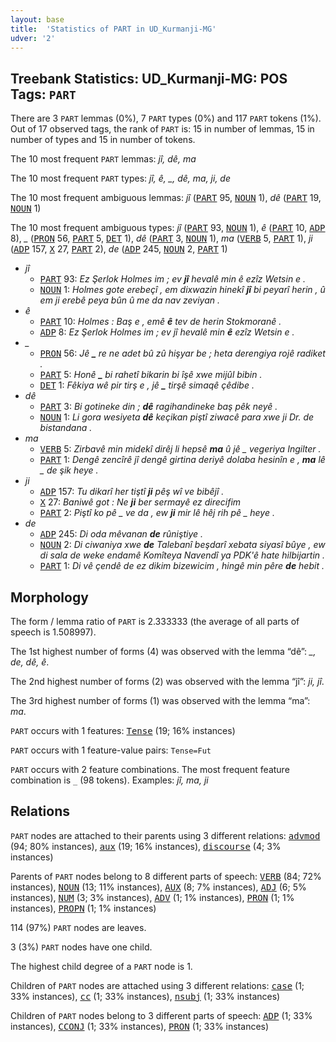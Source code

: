 ```yaml
---
layout: base
title:  'Statistics of PART in UD_Kurmanji-MG'
udver: '2'
---
```


## Treebank Statistics: UD_Kurmanji-MG: POS Tags: `PART`

There are 3 `PART` lemmas (0%), 7 `PART` types (0%) and 117 `PART` tokens (1%).
Out of 17 observed tags, the rank of `PART` is: 15 in number of lemmas, 15 in number of types and 15 in number of tokens.

The 10 most frequent `PART` lemmas: <em>jî, dê, ma</em>

The 10 most frequent `PART` types:  <em>jî, ê, _, dê, ma, ji, de</em>

The 10 most frequent ambiguous lemmas: <em>jî</em> (<tt><a href="kmr_mg-pos-PART.html">PART</a></tt> 95, <tt><a href="kmr_mg-pos-NOUN.html">NOUN</a></tt> 1), <em>dê</em> (<tt><a href="kmr_mg-pos-PART.html">PART</a></tt> 19, <tt><a href="kmr_mg-pos-NOUN.html">NOUN</a></tt> 1)

The 10 most frequent ambiguous types:  <em>jî</em> (<tt><a href="kmr_mg-pos-PART.html">PART</a></tt> 93, <tt><a href="kmr_mg-pos-NOUN.html">NOUN</a></tt> 1), <em>ê</em> (<tt><a href="kmr_mg-pos-PART.html">PART</a></tt> 10, <tt><a href="kmr_mg-pos-ADP.html">ADP</a></tt> 8), <em>_</em> (<tt><a href="kmr_mg-pos-PRON.html">PRON</a></tt> 56, <tt><a href="kmr_mg-pos-PART.html">PART</a></tt> 5, <tt><a href="kmr_mg-pos-DET.html">DET</a></tt> 1), <em>dê</em> (<tt><a href="kmr_mg-pos-PART.html">PART</a></tt> 3, <tt><a href="kmr_mg-pos-NOUN.html">NOUN</a></tt> 1), <em>ma</em> (<tt><a href="kmr_mg-pos-VERB.html">VERB</a></tt> 5, <tt><a href="kmr_mg-pos-PART.html">PART</a></tt> 1), <em>ji</em> (<tt><a href="kmr_mg-pos-ADP.html">ADP</a></tt> 157, <tt><a href="kmr_mg-pos-X.html">X</a></tt> 27, <tt><a href="kmr_mg-pos-PART.html">PART</a></tt> 2), <em>de</em> (<tt><a href="kmr_mg-pos-ADP.html">ADP</a></tt> 245, <tt><a href="kmr_mg-pos-NOUN.html">NOUN</a></tt> 2, <tt><a href="kmr_mg-pos-PART.html">PART</a></tt> 1)


* <em>jî</em>
  * <tt><a href="kmr_mg-pos-PART.html">PART</a></tt> 93: <em>Ez Şerlok Holmes im ; ev <b>jî</b> hevalê min ê ezîz Wetsin e .</em>
  * <tt><a href="kmr_mg-pos-NOUN.html">NOUN</a></tt> 1: <em>Holmes gote erebeçî , em dixwazin hinekî <b>jî</b> bi peyarî herin , û em ji erebê peya bûn û me da nav zeviyan .</em>
* <em>ê</em>
  * <tt><a href="kmr_mg-pos-PART.html">PART</a></tt> 10: <em>Holmes : Baş e , emê <b>ê</b> tev de herin Stokmoranê .</em>
  * <tt><a href="kmr_mg-pos-ADP.html">ADP</a></tt> 8: <em>Ez Şerlok Holmes im ; ev jî hevalê min <b>ê</b> ezîz Wetsin e .</em>
* <em>_</em>
  * <tt><a href="kmr_mg-pos-PRON.html">PRON</a></tt> 56: <em>Jê <b>_</b> re ne adet bû zû hişyar be ; heta derengiya rojê radiket .</em>
  * <tt><a href="kmr_mg-pos-PART.html">PART</a></tt> 5: <em>Honê <b>_</b> bi rahetî bikarin bi îşê xwe mijûl bibin .</em>
  * <tt><a href="kmr_mg-pos-DET.html">DET</a></tt> 1: <em>Fêkiya wê pir tirş e , jê <b>_</b> tirşê simaqê çêdibe .</em>
* <em>dê</em>
  * <tt><a href="kmr_mg-pos-PART.html">PART</a></tt> 3: <em>Bi gotineke din ; <b>dê</b> ragihandineke baş pêk neyê .</em>
  * <tt><a href="kmr_mg-pos-NOUN.html">NOUN</a></tt> 1: <em>Li gora wesiyeta <b>dê</b> keçikan piştî ziwacê para xwe ji Dr. de bistandana .</em>
* <em>ma</em>
  * <tt><a href="kmr_mg-pos-VERB.html">VERB</a></tt> 5: <em>Zirbavê min midekî dirêj li hepsê <b>ma</b> û jê _ vegeriya Ingilter .</em>
  * <tt><a href="kmr_mg-pos-PART.html">PART</a></tt> 1: <em>Dengê zencîrê jî dengê girtina deriyê dolaba hesinîn e , <b>ma</b> lê _ de şik heye .</em>
* <em>ji</em>
  * <tt><a href="kmr_mg-pos-ADP.html">ADP</a></tt> 157: <em>Tu dikarî her tiştî <b>ji</b> pêş wî ve bibêjî .</em>
  * <tt><a href="kmr_mg-pos-X.html">X</a></tt> 27: <em>Baniwê got : Ne <b>ji</b> ber sermayê ez direcifim</em>
  * <tt><a href="kmr_mg-pos-PART.html">PART</a></tt> 2: <em>Piştî ko pê _ ve da , ew <b>ji</b> mir lê hêj rih pê _ heye .</em>
* <em>de</em>
  * <tt><a href="kmr_mg-pos-ADP.html">ADP</a></tt> 245: <em>Di oda mêvanan <b>de</b> rûniştiye .</em>
  * <tt><a href="kmr_mg-pos-NOUN.html">NOUN</a></tt> 2: <em>Di ciwaniya xwe <b>de</b> Talebanî beşdarî xebata siyasî bûye , ew di sala de weke endamê Komîteya Navendî ya PDK'ê hate hilbijartin .</em>
  * <tt><a href="kmr_mg-pos-PART.html">PART</a></tt> 1: <em>Di vê çendê de ez dikim bizewicim , hingê min pêre <b>de</b> hebit .</em>

## Morphology

The form / lemma ratio of `PART` is 2.333333 (the average of all parts of speech is 1.508997).

The 1st highest number of forms (4) was observed with the lemma “dê”: <em>_, de, dê, ê</em>.

The 2nd highest number of forms (2) was observed with the lemma “jî”: <em>ji, jî</em>.

The 3rd highest number of forms (1) was observed with the lemma “ma”: <em>ma</em>.

`PART` occurs with 1 features: <tt><a href="kmr_mg-feat-Tense.html">Tense</a></tt> (19; 16% instances)

`PART` occurs with 1 feature-value pairs: `Tense=Fut`

`PART` occurs with 2 feature combinations.
The most frequent feature combination is `_` (98 tokens).
Examples: <em>jî, ma, ji</em>


## Relations

`PART` nodes are attached to their parents using 3 different relations: <tt><a href="kmr_mg-dep-advmod.html">advmod</a></tt> (94; 80% instances), <tt><a href="kmr_mg-dep-aux.html">aux</a></tt> (19; 16% instances), <tt><a href="kmr_mg-dep-discourse.html">discourse</a></tt> (4; 3% instances)

Parents of `PART` nodes belong to 8 different parts of speech: <tt><a href="kmr_mg-pos-VERB.html">VERB</a></tt> (84; 72% instances), <tt><a href="kmr_mg-pos-NOUN.html">NOUN</a></tt> (13; 11% instances), <tt><a href="kmr_mg-pos-AUX.html">AUX</a></tt> (8; 7% instances), <tt><a href="kmr_mg-pos-ADJ.html">ADJ</a></tt> (6; 5% instances), <tt><a href="kmr_mg-pos-NUM.html">NUM</a></tt> (3; 3% instances), <tt><a href="kmr_mg-pos-ADV.html">ADV</a></tt> (1; 1% instances), <tt><a href="kmr_mg-pos-PRON.html">PRON</a></tt> (1; 1% instances), <tt><a href="kmr_mg-pos-PROPN.html">PROPN</a></tt> (1; 1% instances)

114 (97%) `PART` nodes are leaves.

3 (3%) `PART` nodes have one child.

The highest child degree of a `PART` node is 1.

Children of `PART` nodes are attached using 3 different relations: <tt><a href="kmr_mg-dep-case.html">case</a></tt> (1; 33% instances), <tt><a href="kmr_mg-dep-cc.html">cc</a></tt> (1; 33% instances), <tt><a href="kmr_mg-dep-nsubj.html">nsubj</a></tt> (1; 33% instances)

Children of `PART` nodes belong to 3 different parts of speech: <tt><a href="kmr_mg-pos-ADP.html">ADP</a></tt> (1; 33% instances), <tt><a href="kmr_mg-pos-CCONJ.html">CCONJ</a></tt> (1; 33% instances), <tt><a href="kmr_mg-pos-PRON.html">PRON</a></tt> (1; 33% instances)

